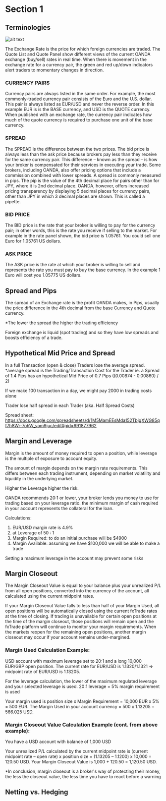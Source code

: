 # Section 1

## Terminologies
![alt text](https://www.oanda.com/wandacache/2017_quote-3a80ae8ef4de572e54599ed375620a35323754f7.png)

The Exchange Rate is the price for which foreign currencies are traded. The Quote List and Quote Panel show different views of the current OANDA exchange (buy/sell) rates in real time. When there is movement in the exchange rate for a currency pair, the green and red up/down indicators alert traders to momentary changes in direction.

### CURRENCY PAIRS
Currency pairs are always listed in the same order. For example, the most commonly-traded currency pair consists of the Euro and the U.S. dollar. This pair is always listed as EUR/USD and never the reverse order. In this example EUR is is the BASE currency, and USD is the QUOTE currency. When published with an exchange rate, the currency pair indicates how much of the quote currency is required to purchase one unit of the base currency.

### SPREAD
The SPREAD is the difference between the two prices. The bid price is always less than the ask price because brokers pay less than they receive for the same currency pair. This difference – known as the spread – is how your broker is compensated for their services in executing your trade. Some brokers, including OANDA, also offer pricing options that include a commission combined with lower spreads. A spread is commonly measured in pips. The pip is the value of the 4th decimal place for pairs other than for JPY, where it is 2nd decimal place. OANDA, however, offers increased pricing transparency by displaying 5 decimal places for currency pairs, other than JPY in which 3 decimal places are shown. This is called a pipette.

### BID PRICE
The BID price is the rate that your broker is willing to pay for the currency pair; in other words, this is the rate you receive if selling to the market. For example in the rate panel shown, the bid price is 1.05761. You could sell one Euro for 1.05761 US dollars.

### ASK PRICE
The ASK price is the rate at which your broker is willing to sell and represents the rate you must pay to buy the base currency. In the example 1 Euro will cost you 1.05775 US dollars.

## Spread and Pips
The spread of an Exchange rate is the profit OANDA makes, in Pips, usually the price difference in the 4th decimal from the base Currency and Quote currency. 

*The lower the spread the higher the trading efficiency

Foreign exchange is liquid (spot trading) and so they have low spreads and boosts efficiency of a trade.

## Hypothetical Mid Price and Spread
In a full Transaction (open & close) Traders lose the average spread.
*average spread is the Trading/Transaction Cost for the Trader
ie. a Spread of 1.4 Pips has an hypothetical Mid Price of 0.7 Pips ((0.00874 - 0.00860) / 2)

If we make 100 transaction in a day, we might pay 2000 in trading costs alone

Trader lose half spread in each Trader (aka. Half Spread Costs)

Spread sheet: 
https://docs.google.com/spreadsheets/d/1M5MamEEsMda152TbjgXWG85qf7h8Wr-7ohW_vam9juc/edit#gid=991877962

## Margin and Leverage
Margin is the amount of money required to open a position, while leverage is the multiple of exposure to account equity. 

The amount of margin depends on the margin rate requirements. This differs between each trading instrument, depending on market volatility and liquidity in the underlying market.

Higher the Leverage higher the risk.

OANDA recommends 20:1 or lower, your broker lends you money to use for trading based on your leverage ratio. the minimum margin of cash required in your account represents the collateral for the loan.

Calculations:
<!-- https://www1.oanda.com/resources/legal/canada/legal/margin-rates -->
1. EUR/USD margin rate is 4.9%
2. at Leverage of 50 : 1
3. Margin Required: to do an initial purchase will be $4900
4. Margin Available: assuming we have $100,000 we will be able to make a trade

Setting a maximum leverage in the account may prevent some risks

## Margin Closeout
The Margin Closeout Value is equal to your balance plus your unrealized P/L from all open positions, converted into the currency of the account, all calculated using the current midpoint rates. 

If your Margin Closeout Value falls to less than half of your Margin Used, all open positions will be automatically closed using the current fxTrade rates at the time of closing. If trading is unavailable for certain open positions at the time of the margin closeout, those positions will remain open and the fxTrade platform will continue to monitor your margin requirements. When the markets reopen for the remaining open positions, another margin closeout may occur if your account remains under-margined.

### Margin Used Calculation Example:
USD account with maximum leverage set to 20:1 and a long 10,000 EUR/GBP open position. 
The current rate for EUR/USD is 1.1320/1.1321 => midpoint rate of EUR/USD is 1.13205.

For the leverage calculation, the lower of the maximum regulated leverage and your selected leverage is used.
20:1 leverage = 5% margin requirement is used

Your margin used is position size x Margin Requirement = 10,000 EUR x 5% = 500 EUR. The Margin Used in your account currency = 500 x 1.13205 = 566.025 USD.

### Margin Closeout Value Calculation Example (cont. from above example):
You have a USD account with balance of 1,000 USD

Your unrealized P/L calculated by the current midpoint rate is (current midpoint rate – open rate) x position size = (1.13205 – 1.1200) x 10,000 = 120.50 USD.
Your Margin Closeout Value is 1,000 + 120.50 = 1,120.50 USD.

*In conclusion, margin closeout is a broker's way of protecting their money, the less the closeout value, the less time you have to react before a warning

## Netting vs. Hedging 